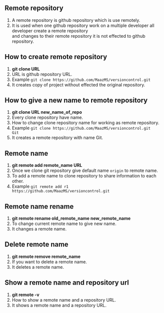 ## Remote repository   
1. A remote repository is github repository which is use remotely.   
2. It is used when one github repository work on a multiple developer all developer create a remote repository   
and changes to their remote repository it is not effected to github repository.    

## How to create remote repository  
1. **git clone URL**  
2. URL is github repository URL.
3. Example `git clone https://github.com/MaazMS/versioncontrol.git`  
4. It creates copy of project without effected the original repository.     

## How to give a new name to remote repository  
1. **git clone URL new_name_of_repo**
2. Every clone repository have name.  
3. How to change clone repository name for working as remote repository.   
4. Example `git clone https://github.com/MaazMS/versioncontrol.git  Git`    
5. It creates a remote repository with name Git.    

## Remote name  
1. **git remote add remote_name URL**
2. Once we clone  git repository  give default name `origin` to remote name.  
3. To add a remote name to clone repository to share information to each other.     
4. Example `git remote add r1 https://github.com/MaazMS/versioncontrol.git`

## Remote name rename   
1. **git remote rename old_remote_name  new_remote_name**
2. To change current remote name to give new name.    
3. It changes a remote name.    

## Delete remote name  
1. **git remote remove remote_name**
2. If you want to delete a remote name.   
3. It deletes a remote name.     

## Show a remote name and repository url  
1. **git remote -v**
2. How to show a remote name and a repository URL.  
3. It shows a remote name and a repository URL.